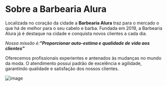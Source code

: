 <h1>Sobre a Barbearia Alura</h1>

<p>Localizada no coração da cidade a <strong>Barbearia Alura</strong> traz para o mercado o que há de melhor para o seu cabelo e barba.
Fundada em 2019, a Barbearia Alura já é destaque na cidade e conquista novos clientes a cada dia.</p>
<p><EM>Nossa missão é:<strong>"Proporcionar auto-estima e qualidade de vida aos clientes"</strong></EM></p>
<p>Oferecemos profissionais experientes e antenados às mudanças no mundo da moda. O atendimento possui padrão de excelência e agilidade, garantindo qualidade e satisfação dos nossos clientes.</p>

![]()![image](https://github.com/isabelaAlinda/BarbeariaAlura/assets/148560147/797b9a98-4e21-401b-af63-d03d821a05e8)
